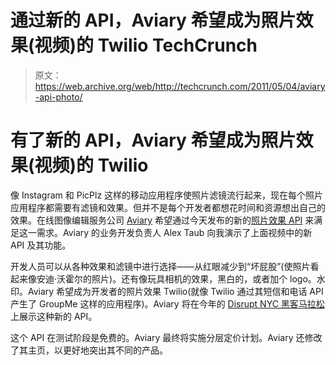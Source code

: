 # 通过新的 API，Aviary 希望成为照片效果(视频)的 Twilio TechCrunch

> 原文：<https://web.archive.org/web/http://techcrunch.com/2011/05/04/aviary-api-photo/>

# 有了新的 API，Aviary 希望成为照片效果(视频)的 Twilio

像 Instagram 和 PicPlz 这样的移动应用程序使照片滤镜流行起来，现在每个照片应用程序都需要有滤镜和效果。但并不是每个开发者都想花时间和资源想出自己的效果。在线图像编辑服务公司 [Aviary](https://web.archive.org/web/20230203034145/http://www.aviary.com/) 希望通过今天发布的新的[照片效果 API](https://web.archive.org/web/20230203034145/http://developers.aviary.com/effects-api) 来满足这一需求。Aviary 的业务开发负责人 Alex Taub 向我演示了上面视频中的新 API 及其功能。

开发人员可以从各种效果和滤镜中进行选择——从红眼减少到“坏屁股”(使照片看起来像安迪·沃霍尔的照片)。还有像玩具相机的效果，黑白的，或者加个 logo。水印。Aviary 希望成为开发者的照片效果 Twilio(就像 Twilio 通过其短信和电话 API 产生了 GroupMe 这样的应用程序)。Aviary 将在今年的 [Disrupt NYC 黑客马拉松](https://web.archive.org/web/20230203034145/https://techcrunch.com/2011/04/27/nyc-disrupt-back-in-hack/)上展示这种新的 API。

这个 API 在测试阶段是免费的。Aviary 最终将实施分层定价计划。Aviary 还修改了其主页，以更好地突出其不同的产品。